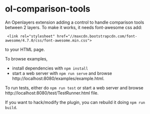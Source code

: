 # ol-comparison-tools
An Openlayers extension adding a control to handle comparison tools between 2 layers.
To make it works, it needs font-awesome css add: 
```
 <link rel="stylesheet" href="//maxcdn.bootstrapcdn.com/font-awesome/4.7.0/css/font-awesome.min.css">
```
to your HTML page.

To browse examples,

* install dependencies with `npm install`
* start a web server with `npm run serve` and browse http://localhost:8080/examples/example.html.

To run tests, either do `npm run test` or start a web server and browse http://localhost:8080/test/TestRunner.html file.

If you want to hack/modify the plugin, you can rebuild it doing `npm run build`.